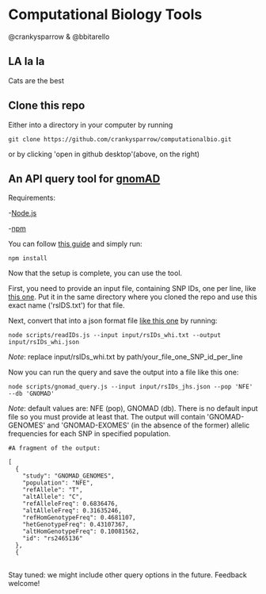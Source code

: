 # Computational Biology Tools 

@crankysparrow & @bbitarello

## LA la la 

Cats are the best

## Clone this repo

Either into a directory in your computer by running

```
git clone https://github.com/crankysparrow/computationalbio.git
```

or by clicking 'open in github desktop'(above, on the right)

## An API query tool for [gnomAD](https://gnomad.broadinstitute.org/)
Requirements:

-[Node.js](https://nodejs.org/en/download/) 

-[npm](https://docs.npmjs.com/downloading-and-installing-node-js-and-npm)

You can follow [this guide](https://blog.teamtreehouse.com/install-node-js-npm-mac) and simply run:

```
npm install
```

Now that the setup is complete, you can use the tool. 

First, you need to provide an input file, containing SNP IDs, one per line, like [this one](input/rsIDs.txt). Put it in the same directory where you cloned the repo and use this exact name ('rsIDS.txt') for that file.

Next, convert that into a json format file [like this one](input/rsIDs.json) by running:

```
node scripts/readIDs.js --input input/rsIDs_whi.txt --output input/rsIDs_whi.json
```
*Note*: replace input/rsIDs_whi.txt by path/your_file_one_SNP_id_per_line

Now you can run the query and save the output into a file like this one:

```
node scripts/gnomad_query.js --input input/rsIDs_jhs.json --pop 'NFE' --db 'GNOMAD'
```

*Note*: default values are: NFE (pop), GNOMAD (db). There is no default input file so you must provide at least that. 
The output will contain 'GNOMAD-GENOMES' and 'GNOMAD-EXOMES' (in the absence of the former) allelic frequencies for each SNP in  specified population. 

```
#A fragment of the output:

[
  {
    "study": "GNOMAD_GENOMES",
    "population": "NFE",
    "refAllele": "T",
    "altAllele": "C",
    "refAlleleFreq": 0.6836476,
    "altAlleleFreq": 0.31635246,
    "refHomGenotypeFreq": 0.4681107,
    "hetGenotypeFreq": 0.43107367,
    "altHomGenotypeFreq": 0.10081562,
    "id": "rs2465136"
  },
  {
```
##

Stay tuned: we might include other query options in the future. Feedback welcome!
